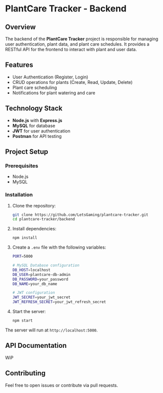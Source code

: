 # PlantCare Tracker - Backend

## Overview
The backend of the **PlantCare Tracker** project is responsible for managing user authentication, plant data, and plant care schedules. It provides a RESTful API for the frontend to interact with plant and user data.

## Features
- User Authentication (Register, Login)
- CRUD operations for plants (Create, Read, Update, Delete)
- Plant care scheduling
- Notifications for plant watering and care

## Technology Stack
- **Node.js** with **Express.js**
- **MySQL** for database
- **JWT** for user authentication
- **Postman** for API testing

## Project Setup

### Prerequisites
- Node.js
- MySQL

### Installation

1. Clone the repository:
    ```bash
    git clone https://github.com/LetsGaming/plantcare-tracker.git
    cd plantcare-tracker/backend
    ```

2. Install dependencies:
    ```bash
    npm install
    ```

3. Create a `.env` file with the following variables:
    ```bash
    PORT=5000

    # MySQL Database configuration
    DB_HOST=localhost
    DB_USER=plantcare-db-admin
    DB_PASSWORD=your_password
    DB_NAME=your_db_name

    # JWT configuration
    JWT_SECRET=your_jwt_secret 
    JWT_REFRESH_SECRET=your_jwt_refresh_secret
    ```

4. Start the server:
    ```bash
    npm start
    ```

The server will run at `http://localhost:5000`.

## API Documentation
WiP

## Contributing
Feel free to open issues or contribute via pull requests. 
